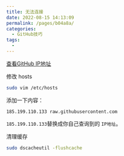 ```yaml
---
title: 无法连接
date: 2022-08-15 14:13:09
permalink: /pages/b04a8a/
categories:
  - GitHub技巧
tags:
  - 
---
```

[查看GitHub IP地址](https://ipaddress.com/website/raw.githubusercontent.com)

修改 hosts

```sh
sudo vim /etc/hosts
```
添加一下内容：
```vim
185.199.110.133 raw.githubusercontent.com
```
`185.199.110.133`替换成你自己查询到的 `IP地址`。

清理缓存

```sh
sudo dscacheutil -flushcache
```